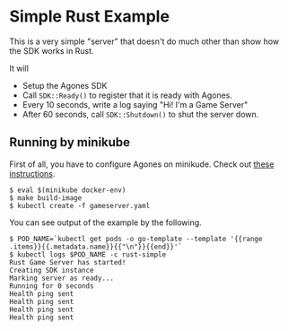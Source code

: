 # Simple Rust Example

This is a very simple "server" that doesn't do much other than show how the SDK works in Rust.

It will
- Setup the Agones SDK
- Call `SDK::Ready()` to register that it is ready with Agones.
- Every 10 seconds, write a log saying "Hi! I'm a Game Server"
- After 60 seconds, call `SDK::Shutdown()` to shut the server down.

## Running by minikube

First of all, you have to configure Agones on minikude. Check out [these instructions](https://github.com/GoogleCloudPlatform/agones/blob/3b856a4b90862a3ea183643869f81801d4468220/install/README.md).

```
$ eval $(minikube docker-env)
$ make build-image
$ kubectl create -f gameserver.yaml
```

You can see output of the example by the following.

```
$ POD_NAME=`kubectl get pods -o go-template --template '{{range .items}}{{.metadata.name}}{{"\n"}}{{end}}'`
$ kubectl logs $POD_NAME -c rust-simple
Rust Game Server has started!
Creating SDK instance
Marking server as ready...
Running for 0 seconds
Health ping sent
Health ping sent
Health ping sent
Health ping sent
```
